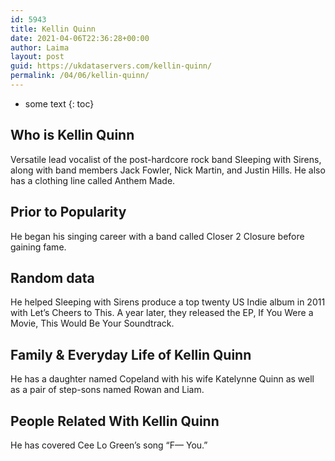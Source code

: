 ```yaml
---
id: 5943
title: Kellin Quinn
date: 2021-04-06T22:36:28+00:00
author: Laima
layout: post
guid: https://ukdataservers.com/kellin-quinn/
permalink: /04/06/kellin-quinn/
---
```


* some text
{: toc}


## Who is Kellin Quinn
                  
                  
                  
Versatile lead vocalist of the post-hardcore rock band Sleeping with Sirens, along with band members Jack Fowler, Nick Martin, and Justin Hills. He also has a clothing line called Anthem Made.
                  
              
            
              
            
                
                
                
## Prior to Popularity
                  
                  
                  
He began his singing career with a band called Closer 2 Closure before gaining fame. 
                  
              
            
              
            
                
                
                
## Random data
                  
                  
                  
He helped Sleeping with Sirens produce a top twenty US Indie album in 2011 with Let&#8217;s Cheers to This. A year later, they released the EP, If You Were a Movie, This Would Be Your Soundtrack.
                  
              
            
              
            
                
                
                
## Family & Everyday Life of Kellin Quinn
                  
                  
                  
He has a daughter named Copeland with his wife Katelynne Quinn as well as a pair of step-sons named Rowan and Liam.
                  
              
            
              
            
                
                
                
## People Related With Kellin Quinn
                  
                  
                  
He has covered Cee Lo Green&#8217;s song &#8220;F&#8212; You.&#8221;
                  
              
            
              
            
                
              
            
              
              
            
            
              
            
          
          
          